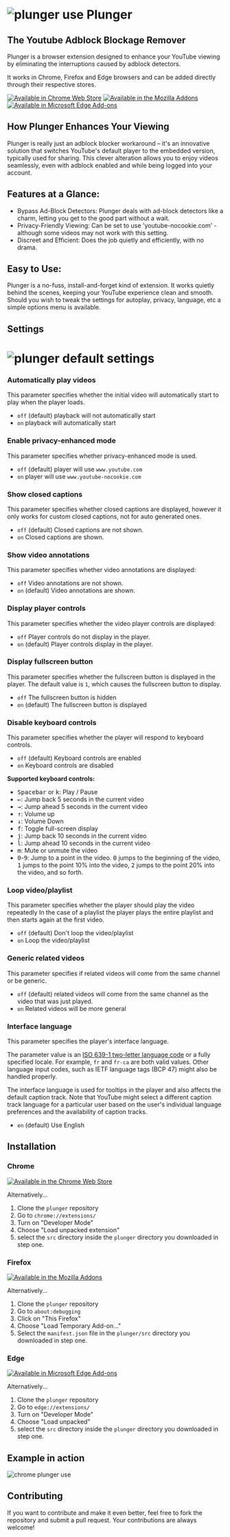 # ![plunger use](src/icon32.png) Plunger

## The Youtube Adblock Blockage Remover

Plunger is a browser extension designed to enhance your YouTube viewing by eliminating the interruptions caused by adblock detectors.

It works in Chrome, Firefox and Edge browsers and can be added directly through their respective stores. 

[![Available in Chrome Web Store](img/for-chrome.png)](https://chromewebstore.google.com/detail/plunger/gjdgdicimmlekdeilmoljbhelonlgnod?hl=en) [![Available in the Mozilla Addons](img/for-firefox.png)](https://addons.mozilla.org/en-GB/firefox/addon/plunger/) [![Available in Microsoft Edge Add-ons](img/for-edge.png)](https://microsoftedge.microsoft.com/addons/detail/plunger/nmiknblbdepeihadanmfbnoldcgcdnbk)


## How Plunger Enhances Your Viewing

Plunger is really just an adblock blocker workaround – it's an innovative solution that switches YouTube's default player to the embedded version, typically used for sharing. This clever alteration allows you to enjoy videos seamlessly, even with adblock enabled and while being logged into your account.

## Features at a Glance:

* Bypass Ad-Block Detectors: Plunger deals with ad-block detectors like a charm, letting you get to the good part without a wait.
* Privacy-Friendly Viewing: Can be set to use 'youtube-nocookie.com' - although some videos may not work with this setting.
* Discreet and Efficient: Does the job quietly and efficiently, with no drama.

## Easy to Use:

Plunger is a no-fuss, install-and-forget kind of extension. It works quietly behind the scenes, keeping your YouTube experience clean and smooth. Should you wish to tweak the settings for autoplay, privacy, language, etc a simple options menu is available.

## Settings

# ![plunger default settings](img/plunger-settings.png)

### Automatically play videos

This parameter specifies whether the initial video will automatically start to play when the player loads.

*   `off` (default) playback will not automatically start
*   `on` playback will automatically start

### Enable privacy-enhanced mode

This parameter specifies whether privacy-enhanced mode is used.

*   `off` (default) player will use `www.youtube.com`
*   `on` player will use `www.youtube-nocookie.com`

### Show closed captions

This parameter specifies whether closed captions are displayed, however it only works for custom closed captions, not for auto generated ones.

*   `off` (default) Closed captions are not shown.
*   `on` Closed captions are shown.

### Show video annotations

This parameter specifies whether video annotations are displayed:

*   `off` Video annotations are not shown.
*   `on` (default) Video annotations are shown.

### Display player controls

This parameter specifies whether the video player controls are displayed:

*   `off` Player controls do not display in the player.
*   `on` (default) Player controls display in the player.

### Display fullscreen button

This parameter specifies whether the fullscreen button is displayed in the player. The default value is `1`, which causes the fullscreen button to display.

*   `off` The fullscreen button is hidden
*   `on` (default) The fullscreen button is displayed

### Disable keyboard controls

This parameter specifies whether the player will respond to keyboard controls.

*   `off` (default) Keyboard controls are enabled
*   `on` Keyboard controls are disabled

**Supported keyboard controls:**

*   <kbd>Spacebar</kbd> or <kbd>k</kbd>: Play / Pause
*   <kbd>←</kbd>: Jump back 5 seconds in the current video
*   <kbd>→</kbd>: Jump ahead 5 seconds in the current video
*   <kbd>↑</kbd>: Volume up
*   <kbd>↓</kbd>: Volume Down
*   <kbd>f</kbd>: Toggle full-screen display
*   <kbd>j</kbd>: Jump back 10 seconds in the current video
*   <kbd>l</kbd>: Jump ahead 10 seconds in the current video
*   <kbd>m</kbd>: Mute or unmute the video
*   <kbd>0</kbd>-<kbd>9</kbd>: Jump to a point in the video. <kbd>0</kbd> jumps to the beginning of the video, <kbd>1</kbd> jumps to the point 10% into the video, <kbd>2</kbd> jumps to the point 20% into the video, and so forth.

### Loop video/playlist

This parameter specifies whether the player should play the video repeatedly
In the case of a playlist the player plays the entire playlist and then starts again at the first video.  
 
*   `off` (default) Don't loop the video/playlist
*   `on` Loop the video/playlist

### Generic related videos

This parameter specifies if related videos will come from the same channel or be generic.
 
*   `off` (default) related videos will come from the same channel as the video that was just played.
*   `on` Related videos will be more general

### Interface language

This parameter specifies the player's interface language.

The parameter value is an [ISO 639-1 two-letter language code](http://www.loc.gov/standards/iso639-2/php/code_list.php) or a fully specified locale. For example, `fr` and `fr-ca` are both valid values. Other language input codes, such as IETF language tags (BCP 47) might also be handled properly.  
 
The interface language is used for tooltips in the player and also affects the default caption track. Note that YouTube might select a different caption track language for a particular user based on the user's individual language preferences and the availability of caption tracks.

*   `en` (default) Use English

## Installation

### Chrome

[![Available in the Chrome Web Store](img/for-chrome.png)](https://chromewebstore.google.com/detail/plunger/gjdgdicimmlekdeilmoljbhelonlgnod?hl=en)

Alternatively...

1) Clone the `plunger` repository
2) Go to `chrome://extensions/`
3) Turn on "Developer Mode"
4) Choose "Load unpacked extension"
5) select the `src` directory inside the `plunger` directory you downloaded in step one.

### Firefox

[![Available in the Mozilla Addons](img/for-firefox.png)](https://addons.mozilla.org/en-GB/firefox/addon/plunger/)

Alternatively...

1) Clone the `plunger` repository
2) Go to `about:debugging`
3) Click on "This Firefox"
4) Choose "Load Temporary Add-on…"
5) Select the `manifest.json` file in the `plunger/src` directory you downloaded in step one.

### Edge 

[![Available in Microsoft Edge Add-ons](img/for-edge.png)](https://microsoftedge.microsoft.com/addons/detail/plunger/nmiknblbdepeihadanmfbnoldcgcdnbk)

Alternatively...

1) Clone the `plunger` repository
2) Go to `edge://extensions/`
3) Turn on "Developer Mode"
4) Choose "Load unpacked"
5) select the `src` directory inside the `plunger` directory you downloaded in step one.

## Example in action

![chrome plunger use](img/plunger-use.gif)

## Contributing

If you want to contribute and make it even better, feel free to fork the repository and submit a pull request. Your contributions are always welcome!
